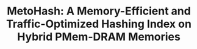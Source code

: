 ---
title: "MetoHash: A Memory-Efficient and Traffic-Optimized Hashing Index on Hybrid PMem-DRAM Memories"
authors:
- Zixiang Yu
- Guangyang Deng
- Zhirong Shen
- Qiangsheng Su
- Ronglong Wu
- Xiaoli Wang
- Quanqing Xu
- Chuanhui Yang
- admin

publication_types: ["1"]
publication: In *The International Conference for High Performance Computing, Networking, Storage, and Analysis*
publication_short: In *SC 2025 (Best Student Paper Award Nomination)*
publishDate: "2025-07-01"

abstract: 

#tags:
#- Source Themes
featured: true

links:
---